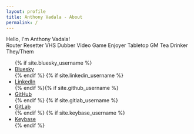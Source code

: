 ```yaml
---
layout: profile
title: Anthony Vadala - About
permalink: /
---
```


<!-- Profile Header -->
<div id="background">
	<div id="circular"></div>
</div>

<!-- Short Intro -->
<div id="title">Hello, I'm Anthony Vadala!</div>
<div id="sub-title">
	<span class="tag">Router Resetter</span>
	<span class="tag">VHS Dubber</span>
	<span class="tag">Video Game Enjoyer</span>
	<span class="tag">Tabletop GM</span>
	<span class="tag">Tea Drinker</span>
	<span class="tag">They/Them</span>
</div>

<!-- Social Media Links -->
<ul class="buttonList">
	{% if site.bluesky_username %}
	<li class="button bluesky">
		<a href="https://bsky.app/profile/{{ site.bluesky_username }}" rel="noopener" accesskey="b" data-instant>
			<span class="fab fa-bluesky"></span> Bluesky</a>
	</li>
	{% endif %} {% if site.linkedin_username %}
	<li class="button linkedin">
		<a href="https://www.linkedin.com/in/{{ site.linkedin_username }}" rel="noopener" accesskey="l" data-instant>
			<span class="fab fa-linkedin-in"></span> LinkedIn</a>
	</li>
	{% endif %}{% if site.github_username %}
	<li class="button github ">
		<a href="https://github.com/{{ site.github_username }}" rel="noopener" accesskey="g" data-instant>
			<span class="fab fa-github"></span> GitHub</a>
	</li>
	{% endif %} {% if site.gitlab_username %}
	<li class="button gitlab ">
		<a href="https://gitlab.com/{{ site.gitlab_username }}" rel="noopener" accesskey="i" data-instant>
			<span class="fab fa-gitlab"></span> GitLab</a>
	</li>
	{% endif %} {% if site.keybase_username %}
	<li class="button keybase">
		<a href="https://keybase.io/{{ site.keybase_username }}" rel="noopener" accesskey="k">
			<span class="fab fa-keybase"></span> Keybase</a>
	</li>
	{% endif %}
</ul>